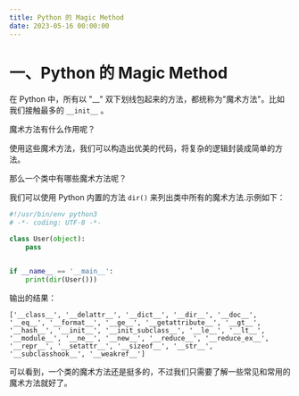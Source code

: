 ```yaml
---
title: Python 的 Magic Method
date: 2023-05-16 00:00:00
---
```


# 一、Python 的 Magic Method #

在 Python 中，所有以 "__" 双下划线包起来的方法，都统称为"魔术方法"。比如我们接触最多的 `__init__` 。

魔术方法有什么作用呢？

使用这些魔术方法，我们可以构造出优美的代码，将复杂的逻辑封装成简单的方法。

那么一个类中有哪些魔术方法呢？

我们可以使用 Python 内置的方法 `dir()` 来列出类中所有的魔术方法.示例如下：

```python
#!/usr/bin/env python3
# -*- coding: UTF-8 -*-

class User(object):
    pass


if __name__ == '__main__':
    print(dir(User()))
```

输出的结果：

```
['__class__', '__delattr__', '__dict__', '__dir__', '__doc__', '__eq__', '__format__', '__ge__', '__getattribute__', '__gt__', '__hash__', '__init__', '__init_subclass__', '__le__', '__lt__', '__module__', '__ne__', '__new__', '__reduce__', '__reduce_ex__', '__repr__', '__setattr__', '__sizeof__', '__str__', '__subclasshook__', '__weakref__']
```

可以看到，一个类的魔术方法还是挺多的，不过我们只需要了解一些常见和常用的魔术方法就好了。